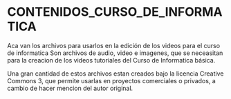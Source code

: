 # CONTENIDOS_CURSO_DE_INFORMATICA
Aca van los archivos para usarlos en la edición de los videos para el curso de informatica
Son archivos de audio, video e imagenes, que se neceasitan para la creacion de los videos tutoriales del Curso de Informatica básica.

Una gran cantidad de estos archivos estan creados bajo la licencia Creative Commons 3, que permite usarlas en proyectos comerciales o privados, a cambio de hacer mencion 
del autor original.
